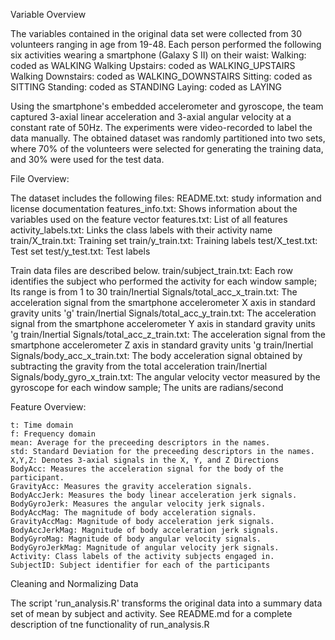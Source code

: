 Variable Overview

The variables contained in the original data set were collected from 30 volunteers ranging in age from 19-48. Each person performed the following six activities wearing a smartphone (Galaxy S II) on their waist:
    Walking: coded as WALKING
    Walking Upstairs: coded as WALKING_UPSTAIRS
    Walking Downstairs: coded as WALKING_DOWNSTAIRS
    Sitting: coded as SITTING
    Standing: coded as STANDING
    Laying: coded as LAYING
    
    
Using the smartphone's embedded accelerometer and gyroscope, the team captured 3-axial linear acceleration and 3-axial angular velocity at a constant rate of 50Hz. The experiments were video-recorded to label the data manually. The obtained dataset was randomly partitioned into two sets, where 70% of the volunteers were selected for generating the training data, and 30% were used for the test data.


File Overview:

The dataset includes the following files:
    README.txt: study information and license documentation
    features_info.txt: Shows information about the variables used on the feature vector
    features.txt: List of all features
    activity_labels.txt: Links the class labels with their activity name
    train/X_train.txt: Training set
    train/y_train.txt: Training labels
    test/X_test.txt: Test set
    test/y_test.txt: Test labels

Train data files are described below.
    train/subject_train.txt: Each row identifies the subject who performed the activity for each window sample; Its     range is from 1 to 30
    train/Inertial Signals/total_acc_x_train.txt: The acceleration signal from the smartphone accelerometer X axis     in standard gravity units 'g'
    train/Inertial Signals/total_acc_y_train.txt: The acceleration signal from the smartphone accelerometer Y axis     in standard gravity units 'g
    train/Inertial Signals/total_acc_z_train.txt: The acceleration signal from the smartphone accelerometer Z axis     in standard gravity units 'g
    train/Inertial Signals/body_acc_x_train.txt: The body acceleration signal obtained by subtracting the gravity      from the total acceleration
    train/Inertial Signals/body_gyro_x_train.txt: The angular velocity vector measured by the gyroscope for each       window sample; The units are radians/second

Feature Overview:
    
    t: Time domain
    f: Frequency domain
    mean: Average for the preceeding descriptors in the names.
    std: Standard Deviation for the preceeding descriptors in the names.
    X,Y,Z: Denotes 3-axial signals in the X, Y, and Z Directions
    BodyAcc: Measures the acceleration signal for the body of the participant.
    GravityAcc: Measures the gravity acceleration signals.
    BodyAccJerk: Measures the body linear acceleration jerk signals.
    BodyGyroJerk: Measures the angular velocity jerk signals.
    BodyAccMag: The magnitude of body acceleration signals.
    GravityAccMag: Magnitude of body acceleration jerk signals.
    BodyAccJerkMag: Magnitude of body acceleration jerk signals.
    BodyGyroMag: Magnitude of body angular velocity signals.
    BodyGyroJerkMag: Magnitude of angular velocity jerk signals.
    Activity: Class labels of the activity subjects engaged in.
    SubjectID: Subject identifier for each of the participants

Cleaning and Normalizing Data

The script 'run_analysis.R' transforms the original data into a summary data set of mean by subject and activity.
See README.md for a complete description of tne functionality of run_analysis.R

